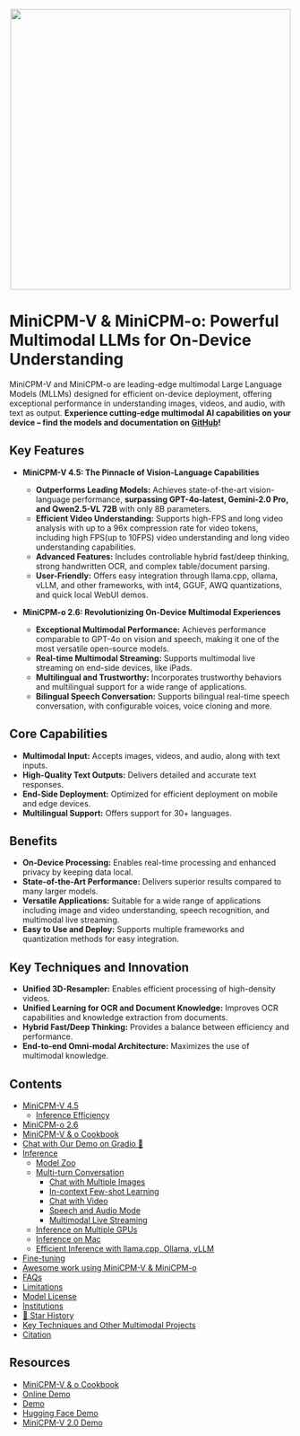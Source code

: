 <div align="center">

<img src="./assets/minicpm_v_and_minicpm_o_title.png" width="500em" ></img> 

</div>

# MiniCPM-V & MiniCPM-o: Powerful Multimodal LLMs for On-Device Understanding

MiniCPM-V and MiniCPM-o are leading-edge multimodal Large Language Models (MLLMs) designed for efficient on-device deployment, offering exceptional performance in understanding images, videos, and audio, with text as output. **Experience cutting-edge multimodal AI capabilities on your device – find the models and documentation on [GitHub](https://github.com/OpenBMB/MiniCPM-V)!**

## Key Features

*   **MiniCPM-V 4.5: The Pinnacle of Vision-Language Capabilities**
    *   **Outperforms Leading Models:** Achieves state-of-the-art vision-language performance, **surpassing GPT-4o-latest, Gemini-2.0 Pro, and Qwen2.5-VL 72B** with only 8B parameters.
    *   **Efficient Video Understanding:** Supports high-FPS and long video analysis with up to a 96x compression rate for video tokens, including high FPS(up to 10FPS) video understanding and long video understanding capabilities.
    *   **Advanced Features:** Includes controllable hybrid fast/deep thinking, strong handwritten OCR, and complex table/document parsing.
    *   **User-Friendly:** Offers easy integration through llama.cpp, ollama, vLLM, and other frameworks, with int4, GGUF, AWQ quantizations, and quick local WebUI demos.

*   **MiniCPM-o 2.6: Revolutionizing On-Device Multimodal Experiences**
    *   **Exceptional Multimodal Performance:** Achieves performance comparable to GPT-4o on vision and speech, making it one of the most versatile open-source models.
    *   **Real-time Multimodal Streaming:** Supports multimodal live streaming on end-side devices, like iPads.
    *   **Multilingual and Trustworthy:** Incorporates trustworthy behaviors and multilingual support for a wide range of applications.
    *   **Bilingual Speech Conversation:** Supports bilingual real-time speech conversation, with configurable voices, voice cloning and more.

## Core Capabilities

*   **Multimodal Input:** Accepts images, videos, and audio, along with text inputs.
*   **High-Quality Text Outputs:** Delivers detailed and accurate text responses.
*   **End-Side Deployment:** Optimized for efficient deployment on mobile and edge devices.
*   **Multilingual Support:** Offers support for 30+ languages.

## Benefits

*   **On-Device Processing:** Enables real-time processing and enhanced privacy by keeping data local.
*   **State-of-the-Art Performance:** Delivers superior results compared to many larger models.
*   **Versatile Applications:** Suitable for a wide range of applications including image and video understanding, speech recognition, and multimodal live streaming.
*   **Easy to Use and Deploy:** Supports multiple frameworks and quantization methods for easy integration.

## Key Techniques and Innovation

*   **Unified 3D-Resampler:** Enables efficient processing of high-density videos.
*   **Unified Learning for OCR and Document Knowledge:** Improves OCR capabilities and knowledge extraction from documents.
*   **Hybrid Fast/Deep Thinking:** Provides a balance between efficiency and performance.
*   **End-to-end Omni-modal Architecture:** Maximizes the use of multimodal knowledge.

## Contents

*   [MiniCPM-V 4.5](#minicpm-v-45)
    *   [Inference Efficiency](#inference-efficiency)
*   [MiniCPM-o 2.6](#minicpm-o-26)
*   [MiniCPM-V & o Cookbook](#minicpm-v--o-cookbook)
*   [Chat with Our Demo on Gradio 🤗](#chat-with-our-demo-on-gradio-)
*   [Inference](#inference)
    *   [Model Zoo](#model-zoo)
    *   [Multi-turn Conversation](#multi-turn-conversation)
        *   [Chat with Multiple Images](#chat-with-multiple-images)
        *   [In-context Few-shot Learning](#in-context-few-shot-learning)
        *   [Chat with Video](#chat-with-video)
        *   [Speech and Audio Mode](#speech-and-audio-mode)
        *   [Multimodal Live Streaming](#multimodal-live-streaming)
    *   [Inference on Multiple GPUs](#inference-on-multiple-gpus)
    *   [Inference on Mac](#inference-on-mac)
    *   [Efficient Inference with llama.cpp, Ollama, vLLM](#efficient-inference-with-llamacpp-ollama-vllm)
*   [Fine-tuning](#fine-tuning)
*   [Awesome work using MiniCPM-V & MiniCPM-o](#awesome-work-using-minicpm-v--minicpm-o)
*   [FAQs](#faqs)
*   [Limitations](#limitations)
*   [Model License](#model-license)
*   [Institutions](#institutions)
*   [🌟 Star History](#-star-history)
*   [Key Techniques and Other Multimodal Projects](#key-techniques-and-other-multimodal-projects)
*   [Citation](#citation)

## Resources

*   [MiniCPM-V & o Cookbook](#minicpm-v--o-cookbook)
*   [Online Demo](https://minicpm-omni-webdemo-us.modelbest.cn/)
*   [Demo](http://120.92.209.146:8887/)
*   [Hugging Face Demo](https://huggingface.co/spaces/openbmb/MiniCPM-Llama3-V-2_5)
*   [MiniCPM-V 2.0 Demo](https://huggingface.co/spaces/openbmb/MiniCPM-V-2)